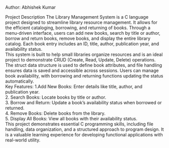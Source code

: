 Author: Abhishek Kumar

Project Description
The Library Management System is a C language project designed to streamline library resource management. It allows for the efficient cataloging, borrowing, and returning of books. Through a menu-driven interface, users can add new books, search by title or author, borrow and return books, remove books, and display the entire library catalog. Each book entry includes an ID, title, author, publication year, and availability status.
<br>
This system is built to help small libraries organize resources and is an ideal project to demonstrate CRUD (Create, Read, Update, Delete) operations. The struct data structure is used to define book attributes, and file handling ensures data is saved and accessible across sessions. Users can manage book availability, with borrowing and returning functions updating the status automatically.
<br>
Key Features:
1.Add New Books: Enter details like title, author, and publication year.
<br>
2. Search Books: Locate books by title or author.
<br>
3. Borrow and Return: Update a book’s availability status when borrowed or returned.
<br>
4. Remove Books: Delete books from the library.
<br>
5. Display All Books: View all books with their availability status.
<br>
This project demonstrates essential C programming skills, including file handling, data organization, and a structured approach to program design. It is a valuable learning experience for developing functional applications with real-world utility.
